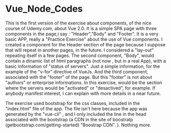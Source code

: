 # Vue_Node_Codes
This is the first version of the exercise about components, of the nice course of Udemy.com, about Vue 2.0.
It is a simple SPA page with three components in the page,i say : "Header","Body" and "Footer".
It is a very basic APP, really a "Practice Exercise" about the use of Vue components.
I created a component for the Header section of the page because I suppose that will repeat in another pages,
in the future. I considered a "lay-out" repeating itself in a few pages.
The second component, "Body", would contain a dinamic list of html paragraphs (not now , but in a real App), with a basic information of "status of servers".
Just a simple information, for the example of the "v-for" directive of VueJs.
And the third component, associated with the "footer" of the page. But this "footer" is not about "authors" or
enterprise informations. In this exercise, would be the section where the servers would be "activated" or "desactived",
for example.
If anybody manifest interest, I can explain with more details in a near future.

The exercise used bootstrap for the css classes, included in the "index.html" file of the app. The file isn't here because the app was generated by the "vue-cli" , and I only included the line in the head associated with the bootstrap (a CDN in the site of boostratp (getbootstrap.com/getting-started) "Boostrap CDN". ). Nothing more.
